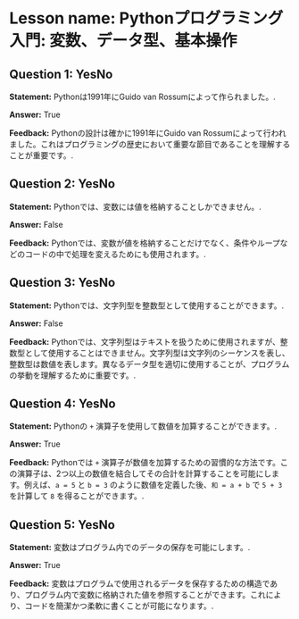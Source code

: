 # Lesson name: Pythonプログラミング入門: 変数、データ型、基本操作

## Question 1: YesNo

**Statement:** Pythonは1991年にGuido van Rossumによって作られました。.

**Answer:** True

**Feedback:**
Pythonの設計は確かに1991年にGuido van Rossumによって行われました。これはプログラミングの歴史において重要な節目であることを理解することが重要です。.


## Question 2: YesNo

**Statement:** Pythonでは、変数には値を格納することしかできません。.

**Answer:** False

**Feedback:**
Pythonでは、変数が値を格納することだけでなく、条件やループなどのコードの中で処理を変えるためにも使用されます。.


## Question 3: YesNo

**Statement:** Pythonでは、文字列型を整数型として使用することができます。.

**Answer:** False

**Feedback:**
Pythonでは、文字列型はテキストを扱うために使用されますが、整数型として使用することはできません。文字列型は文字列のシーケンスを表し、整数型は数値を表します。異なるデータ型を適切に使用することが、プログラムの挙動を理解するために重要です。.


## Question 4: YesNo

**Statement:** Pythonの `+` 演算子を使用して数値を加算することができます。.

**Answer:** True

**Feedback:**
Pythonでは `+` 演算子が数値を加算するための習慣的な方法です。この演算子は、2つ以上の数値を結合してその合計を計算することを可能にします。例えば、`a = 5` と `b = 3` のように数値を定義した後、`和 = a + b` で `5 + 3` を計算して `8` を得ることができます。.


## Question 5: YesNo

**Statement:** 変数はプログラム内でのデータの保存を可能にします。.

**Answer:** True

**Feedback:**
変数はプログラムで使用されるデータを保存するための構造であり、プログラム内で変数に格納された値を参照することができます。これにより、コードを簡潔かつ柔軟に書くことが可能になります。.

